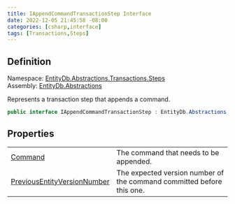```yaml
---
title: IAppendCommandTransactionStep Interface
date: 2022-12-05 21:45:58 -08:00
categories: [csharp,interface]
tags: [Transactions,Steps]
---
```


## Definition
Namespace: <a href='/posts/csharp.namespace.entitydb.abstractions.transactions.steps/'>EntityDb.Abstractions.Transactions.Steps</a><br />
Assembly: <a href='/posts/csharp.assembly.entitydb.abstractions/'>EntityDb.Abstractions</a><br />

Represents a transaction step that appends a command.

```cs
public interface IAppendCommandTransactionStep : EntityDb.Abstractions.Transactions.Steps.ITransactionStep
```
## Properties
<table><tr><td><!--/posts/csharp.notimplemented.entitydb.abstractions.transactions.steps.iappendcommandtransactionstep.command/--><a href='#'>Command</a></td><td>
The command that needs to be appended.
</td></tr><tr><td><!--/posts/csharp.notimplemented.entitydb.abstractions.transactions.steps.iappendcommandtransactionstep.previousentityversionnumber/--><a href='#'>PreviousEntityVersionNumber</a></td><td>
The expected version number of the command committed before this one.
</td></tr></table>
